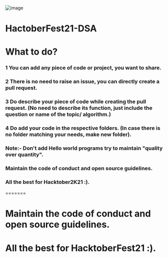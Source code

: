 ![image](https://user-images.githubusercontent.com/74058157/135972865-35620700-689f-44bf-a77f-30adf99479d7.png)

# HactoberFest21-DSA

# What to do?

### 1 You can add any piece of code or project, you want to share.

### 2 There is no need to raise an issue, you can directly create a pull request.

### 3 Do describe your piece of code while creating the pull request. (No need to describe its function, just include the question or name of the topic/ algorithm.)

### 4 Do add your code in the respective folders. (In case there is no folder matching your needs, make new folder).

### Note:- Don't add Hello world programs try to maintain "quality over quantity".


### Maintain the code of conduct and open source guidelines.
### All the best for Hacktober2K21 :).
=======
# Maintain the code of conduct and open source guidelines.
# All the best for HacktoberFest21 :).

